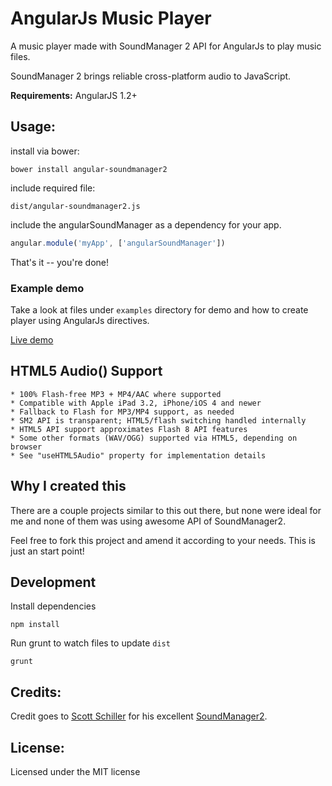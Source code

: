 # AngularJs Music Player

A music player made with SoundManager 2 API for AngularJs to play music files.

SoundManager 2 brings reliable cross-platform audio to JavaScript.

**Requirements:** AngularJS 1.2+

## Usage:

install via bower:

```
bower install angular-soundmanager2
```

include required file:

```
dist/angular-soundmanager2.js
```

include the angularSoundManager as a dependency for your app.

```js
angular.module('myApp', ['angularSoundManager'])
```

That's it -- you're done!


### Example demo

Take a look at files under `examples` directory for demo and how to create player using AngularJs directives.

[Live demo](http://perminder-klair.github.io/angular-soundmanager2/)


## HTML5 Audio() Support

    * 100% Flash-free MP3 + MP4/AAC where supported
    * Compatible with Apple iPad 3.2, iPhone/iOS 4 and newer
    * Fallback to Flash for MP3/MP4 support, as needed
    * SM2 API is transparent; HTML5/flash switching handled internally
    * HTML5 API support approximates Flash 8 API features
    * Some other formats (WAV/OGG) supported via HTML5, depending on browser
    * See "useHTML5Audio" property for implementation details

## Why I created this

There are a couple projects similar to this out there, but none were ideal for me and none of them was using awesome API of SoundManager2.

Feel free to fork this project and amend it according to your needs. This is just an start point!

## Development

Install dependencies

`npm install`

Run grunt to watch files to update `dist`

`grunt`

## Credits:
Credit goes to [Scott Schiller](https://github.com/scottschiller) for his excellent [SoundManager2](https://github.com/scottschiller/SoundManager2).

## License:
Licensed under the MIT license